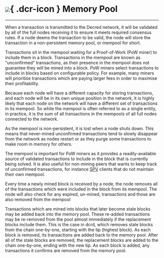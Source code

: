 # ![](../img/dcr-icons/Pool.svg){ .dcr-icon } Memory Pool

---

When a transaction is transmitted to the Decred network, it will be validated by
all of the full nodes receiving it to ensure it meets required consensus rules.
If a node deems the transaction to be valid, the node will store the transaction
in a non-persistent memory pool, or mempool for short.

Transactions sit in the mempool waiting for a Proof-of-Work (PoW miner) to
include them in a block.
Transactions in the mempool are known as "unconfirmed" transactions, as their
presence in the mempool does not guarantee they will be mined into a block.
PoW miners select transactions to include in blocks based on configurable policy.
For example, many miners will prioritise transactions which are paying larger
fees in order to maximise their profitability.

Because each node will have a different capacity for storing transactions, and
each node will be in its own unique position in the network, it is highly likely
that each node on the network will have a different set of transactions in its
mempool.
So while the mempool is often referred to as a single entity, in practice, it is
the sum of all transactions in the mempools of all full nodes connected to the
network.

As the mempool is non-persistent, it is lost when a node shuts down.
This means that never-mined unconfirmed transactions tend to slowly disappear
from the network as nodes restart or as they purge some transactions to make
room in memory for others.

The mempool is important for PoW miners as it provides a readily-available
source of validated transactions to include in the block that is currently being
solved.
It is also useful for non-mining peers that wants to keep track of unconfirmed
transactions, for instance [SPV](https://docs.decred.org/wallets/spv) clients
that do not maintain their own mempool.

Every time a newly mined block is received by a node, the node removes all of
the transactions which were included in the block from its mempool.
The node will also check for any expired, un-mined, transactions and those are
also removed from the mempool

Transactions which are mined into blocks that later become stale blocks may be
added back into the memory pool.
These re-added transactions may be re-removed from the pool almost immediately
if the replacement blocks include them.
This is the case in dcrd, which removes stale blocks from the chain one-by-one,
starting with the tip (highest block).
As each block is removed, its transactions are added back to the memory pool.
After all of the stale blocks are removed, the replacement blocks are added to
the chain one-by-one, ending with the new tip.
As each block is added, any transactions it confirms are removed from the memory
pool.
